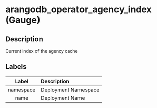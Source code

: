 # arangodb_operator_agency_index (Gauge)

## Description

Current index of the agency cache

## Labels

|   Label   | Description          |
|:---------:|:---------------------|
| namespace | Deployment Namespace |
|   name    | Deployment Name      |
